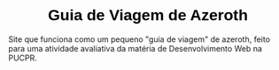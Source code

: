 <h1 align="center" style="color: black; font-family: Arial, sans-serif;"> Guia de Viagem de Azeroth </h1>
<p align: "center"> Site que funciona como um pequeno "guia de viagem" de azeroth, feito para uma atividade avaliativa da matéria de Desenvolvimento Web na PUCPR. </p>
